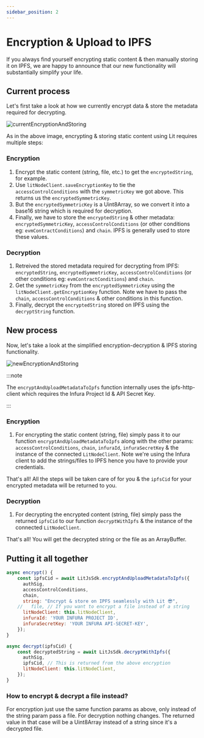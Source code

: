 ```yaml
---
sidebar_position: 2
---
```


# Encryption & Upload to IPFS

If you always find yourself encrypting static content & then manually storing it on IPFS, we are happy to announce that our new functionality will substantially simplify your life.

## Current process

Let's first take a look at how we currently encrypt data & store the metadata required for decrypting.

![currentEncryptionAndStoring](/img/currentEncryptionAndStoring.png)

As in the above image, encrypting & storing static content using Lit requires multiple steps:

### Encryption

1. Encrypt the static content (string, file, etc.) to get the `encryptedString`, for example.
2. Use `litNodeClient.saveEncryptionKey` to tie the `accessControlConditions` with the `symmetricKey` we got above. This returns us the `encryptedSymmetricKey`.
3. But the `encryptedSymmetricKey` is a Uint8Array, so we convert it into a base16 string which is required for decryption.
4. Finally, we have to store the `encryptedString` & other metadata: `encryptedSymmetricKey`, `accessControlConditions` (or other conditions eg: `evmContractConditions`) and `chain`. IPFS is generally used to store these values.

### Decryption

1. Retreived the stored metadata required for decrypting from IPFS: `encryptedString`, `encryptedSymmetricKey`, `accessControlConditions` (or other conditions eg: `evmContractConditions`) and `chain`.
2. Get the `symmetricKey` from the `encryptedSymmetricKey` using the `litNodeClient.getEncryptionKey` function. Note we have to pass the `chain`, `accessControlConditions` & other conditions in this function.
3. Finally, decrypt the `encryptedString` stored on IPFS using the `decryptString` function.

## New process

Now, let's take a look at the simplified encryption-decryption & IPFS storing functionality.

![newEncryptionAndStoring](/img/newEncryptionAndStoring.png)

:::note

The `encryptAndUploadMetadataToIpfs` function internally uses the ipfs-http-client which requires the Infura Project Id & API Secret Key.

:::

### Encryption

1. For encrypting the static content (string, file) simply pass it to our function `encryptAndUploadMetadataToIpfs` along with the other params: `accessControlConditions`, `chain`, `infuraId`, `infuraSecretKey` & the instance of the connected `LitNodeClient`. Note we're using the Infura client to add the strings/files to IPFS hence you have to provide your credentials.

That's all! All the steps will be taken care of for you & the `ipfsCid` for your encrypted metadata will be returned to you.

### Decryption

1. For decrypting the encrypted content (string, file) simply pass the returned `ipfsCid` to our function `decryptWithIpfs` & the instance of the connected `LitNodeClient`.

That's all! You will get the decrypted string or the file as an ArrayBuffer.

## Putting it all together

```js
async encrypt() {
    const ipfsCid = await LitJsSdk.encryptAndUploadMetadataToIpfs({
      authSig,
      accessControlConditions,
      chain,
      string: "Encrypt & store on IPFS seamlessly with Lit 😎",
    //   file, // If you want to encrypt a file instead of a string
      litNodeClient: this.litNodeClient,
      infuraId: 'YOUR INFURA PROJECT ID',
      infuraSecretKey: 'YOUR INFURA API-SECRET-KEY',
    });
}

async decrypt(ipfsCid) {
    const decryptedString = await LitJsSdk.decryptWithIpfs({
      authSig,
      ipfsCid, // This is returned from the above encryption
      litNodeClient: this.litNodeClient,
    });
}
```

### How to encrypt & decrypt a file instead?

For encryption just use the same function params as above, only instead of the string param pass a file. For decryption nothing changes. The returned value in that case will be a Uint8Array instead of a string since it's a decrypted file.
